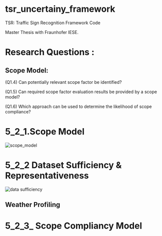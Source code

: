 # tsr_uncertainy_framework
TSR: Traffic Sign Recognition Framework Code

Master Thesis with Fraunhofer IESE. 

# Research Questions : 

## Scope Model: 

(Q1.4) Can potentially relevant scope factor be identified?

(Q1.5) Can required scope factor evaluation results be provided by a scope model?

(Q1.6) Which approach can be used to determine the likelihood of scope compliance?  


# 5_2_1.Scope Model 

![scope_model](https://github.com/luciaeveberger/tsr_uncertainy_framework/blob/master/design_figures/scope_model.png) 

# 5_2_2 Dataset Sufficiency & Representativeness
![data sufficiency](https://github.com/luciaeveberger/tsr_uncertainy_framework/blob/master/design_figures/analyze_representativeness_sufficiency.png) 


## Weather Profiling 

# 5_2_3_ Scope Compliancy Model
